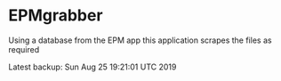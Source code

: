 # EPMgrabber
Using a database from the EPM app this application scrapes the files as required


Latest backup: Sun Aug 25 19:21:01 UTC 2019
